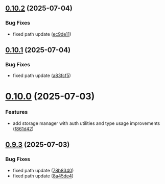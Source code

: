 ## [0.10.2](https://github.com/xraph/frank/compare/v0.10.1...v0.10.2) (2025-07-04)


### Bug Fixes

* fixed path update ([ec9de11](https://github.com/xraph/frank/commit/ec9de11e6a85f17a468873dbb1acc3ca5d5029a2))



## [0.10.1](https://github.com/xraph/frank/compare/v0.10.0...v0.10.1) (2025-07-04)


### Bug Fixes

* fixed path update ([a83fcf5](https://github.com/xraph/frank/commit/a83fcf542ca46c92624efa2dc8907beab9103e50))



# [0.10.0](https://github.com/xraph/frank/compare/v0.9.3...v0.10.0) (2025-07-03)


### Features

* add storage manager with auth utilities and type usage improvements ([f861d42](https://github.com/xraph/frank/commit/f861d42c697b3ad93a7481b36f7bdf38c1217ca0))



## [0.9.3](https://github.com/xraph/frank/compare/v0.9.2...v0.9.3) (2025-07-03)


### Bug Fixes

* fixed path update ([78b8340](https://github.com/xraph/frank/commit/78b8340039b400bec86eab167f7be8359421140c))
* fixed path update ([8a45de4](https://github.com/xraph/frank/commit/8a45de4a19f5e104251b2f9ccc5ee322cbaa4a62))



